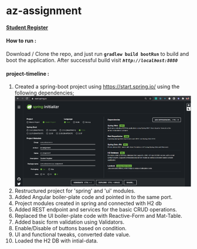 # az-assignment
<h4><u>Student Register</u></h4>

#### How to run :
Download / Clone the repo, and just run <b>`gradlew build bootRun`</b> to build and boot the application.
After successful build visit <b><i>`http://localhost:8080`</i></b> 

#### project-timeline :
1. Created a spring-boot project using https://start.spring.io/ using the following dependencies;
![alt text](https://github.com/dashinglokie/az-assignment/blob/master/spring-startup.png?raw=true)
2. Restructured project for 'spring' and 'ui' modules.
3. Added Angular boiler-plate code and pointed in to the same port.
4. Project modules created in spring and connected with H2 db
5. Added REST endpoint and services for the basic CRUD operations.
6. Replaced the UI boiler-plate code with Reactive-Form and Mat-Table.
7. Added basic form validation using Validators.
8. Enable/Disable of buttons based on condition.
9. UI and functional tweaks, converted date value.
10. Loaded the H2 DB with intial-data.